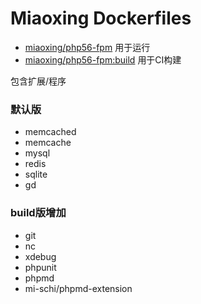 # Miaoxing Dockerfiles

- [miaoxing/php56-fpm](https://github.com/miaoxing/dockerfiles/blob/master/php-fpm/Dockerfile) 用于运行
- [miaoxing/php56-fpm:build](https://github.com/miaoxing/dockerfiles/blob/master/build/php-fpm/Dockerfile) 用于CI构建

包含扩展/程序

### 默认版

- memcached
- memcache
- mysql
- redis
- sqlite
- gd

### build版增加

- git
- nc
- xdebug
- phpunit
- phpmd
- mi-schi/phpmd-extension

